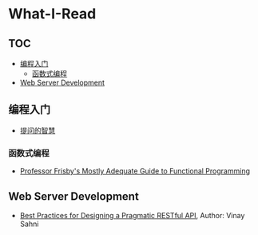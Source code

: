 # What-I-Read

## TOC

<!-- MarkdownTOC GFM -->

- [编程入门](#编程入门)
    - [函数式编程](#函数式编程)
- [Web Server Development](#web-server-development)

<!-- /MarkdownTOC -->

## 编程入门

- [提问的智慧](https://github.com/ryanhanwu/How-To-Ask-Questions-The-Smart-Way/blob/master/README-zh_CN.md)

### 函数式编程

- [Professor Frisby's Mostly Adequate Guide to Functional Programming](https://github.com/MostlyAdequate/mostly-adequate-guide)

## Web Server Development

- [Best Practices for Designing a Pragmatic RESTful API](http://www.vinaysahni.com/best-practices-for-a-pragmatic-restful-api), Author: Vinay Sahni
